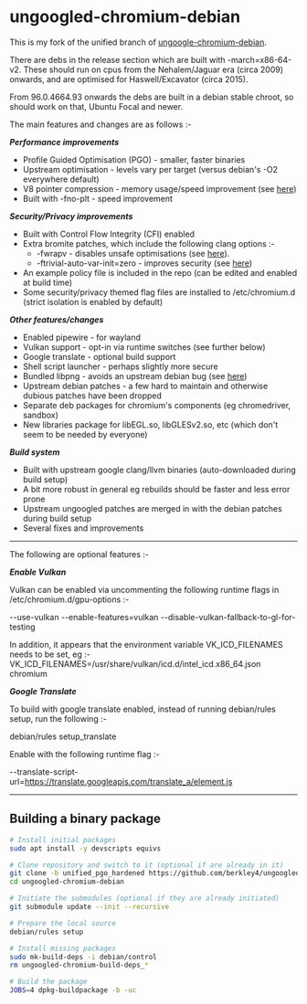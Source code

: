 # ungoogled-chromium-debian

This is my fork of the unified branch of [ungoogle-chromium-debian](https://github.com/ungoogled-software/ungoogled-chromium-debian).

There are debs in the release section which are built with -march=x86-64-v2. These should run on 
cpus from the Nehalem/Jaguar era (circa 2009) onwards, and are optimised for Haswell/Excavator (circa 2015).

From 96.0.4664.93 onwards the debs are built in a debian stable chroot, so should work on that, Ubuntu Focal and newer.


The main features and changes are as follows :-


___Performance improvements___

- Profile Guided Optimisation (PGO) - smaller, faster binaries
- Upstream optimisation - levels vary per target (versus debian's -O2 everywhere default)
- V8 pointer compression - memory usage/speed improvement (see [here](https://v8.dev/blog/pointer-compression))
- Built with -fno-plt - speed improvement


___Security/Privacy improvements___

- Built with Control Flow Integrity (CFI) enabled
- Extra bromite patches, which include the following clang options :-
    - -fwrapv - disables unsafe optimisations (see [here](https://gitlab.e.foundation/e/apps/browser/-/blob/master/build/patches/Enable-fwrapv-in-Clang-for-non-UBSan-builds.patch)).
    - -ftrivial-auto-var-init=zero - improves security (see [here](https://lists.llvm.org/pipermail/cfe-dev/2020-April/065221.html))
- An example policy file is included in the repo (can be edited and enabled at build time)
- Some security/privacy themed flag files are installed to /etc/chromium.d (strict isolation is enabled by default)


___Other features/changes___

- Enabled pipewire - for wayland
- Vulkan support - opt-in via runtime switches (see further below)
- Google translate - optional build support
- Shell script launcher - perhaps slightly more secure
- Bundled libpng - avoids an upstream debian bug (see [here](https://github.com/ungoogled-software/ungoogled-chromium-debian/issues/169))
- Upstream debian patches - a few hard to maintain and otherwise dubious patches have been dropped
- Separate deb packages for chromium's components (eg chromedriver, sandbox)
- New libraries package for libEGL.so, libGLESv2.so, etc (which don't seem to be needed by everyone)


___Build system___

- Built with upstream google clang/llvm binaries (auto-downloaded during build setup)
- A bit more robust in general eg rebuilds should be faster and less error prone
- Upstream ungoogled patches are merged in with the debian patches during build setup
- Several fixes and improvements


- - - -


The following are optional features :-


___Enable Vulkan___

Vulkan can be enabled via uncommenting the following runtime flags in /etc/chromium.d/gpu-options :-

--use-vulkan
--enable-features=vulkan
--disable-vulkan-fallback-to-gl-for-testing

In addition, it appears that the environment variable VK_ICD_FILENAMES needs to be set, eg :-
VK_ICD_FILENAMES=/usr/share/vulkan/icd.d/intel_icd.x86_64.json chromium


___Google Translate___

To build with google translate enabled, instead of running debian/rules setup, run the following :-

debian/rules setup_translate


Enable with the following runtime flag :-

--translate-script-url=https://translate.googleapis.com/translate_a/element.js


- - - -


## Building a binary package

```sh
# Install initial packages
sudo apt install -y devscripts equivs

# Clone repository and switch to it (optional if are already in it)
git clone -b unified_pgo_hardened https://github.com/berkley4/ungoogled-chromium-debian.git
cd ungoogled-chromium-debian

# Initiate the submodules (optional if they are already initiated)
git submodule update --init --recursive

# Prepare the local source
debian/rules setup

# Install missing packages
sudo mk-build-deps -i debian/control
rm ungoogled-chromium-build-deps_*

# Build the package
JOBS=4 dpkg-buildpackage -b -uc
```
